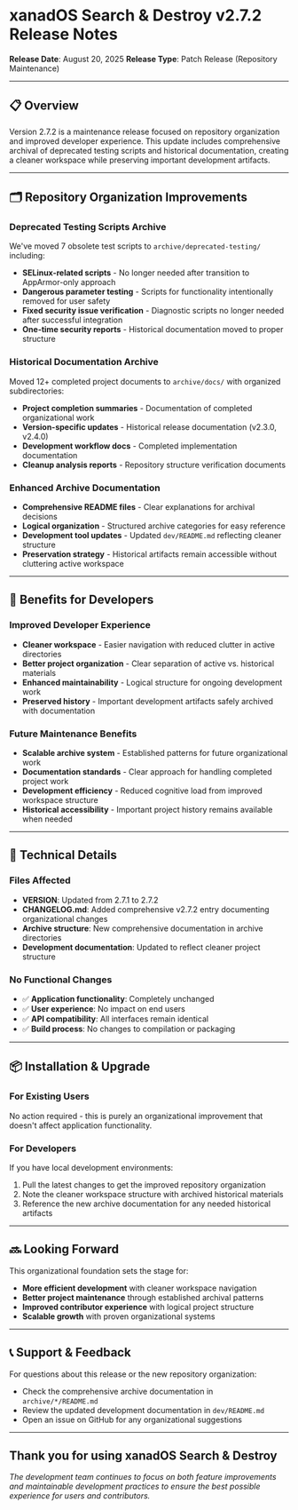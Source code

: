 # xanadOS Search & Destroy v2.7.2 Release Notes

**Release Date**: August 20, 2025
**Release Type**: Patch Release (Repository Maintenance)

---

## 📋 **Overview**

Version 2.7.2 is a maintenance release focused on repository organization and improved developer experience.
This update includes comprehensive archival of deprecated testing scripts and historical documentation, creating a cleaner workspace while preserving important development artifacts.

---

## 🗂️ **Repository Organization Improvements**

### **Deprecated Testing Scripts Archive**

We've moved 7 obsolete test scripts to `archive/deprecated-testing/` including:

- **SELinux-related scripts** - No longer needed after transition to AppArmor-only approach
- **Dangerous parameter testing** - Scripts for functionality intentionally removed for user safety
- **Fixed security issue verification** - Diagnostic scripts no longer needed after successful integration
- **One-time security reports** - Historical documentation moved to proper structure

### **Historical Documentation Archive**

Moved 12+ completed project documents to `archive/docs/` with organized subdirectories:

- **Project completion summaries** - Documentation of completed organizational work
- **Version-specific updates** - Historical release documentation (v2.3.0, v2.4.0)
- **Development workflow docs** - Completed implementation documentation
- **Cleanup analysis reports** - Repository structure verification documents

### **Enhanced Archive Documentation**

- **Comprehensive README files** - Clear explanations for archival decisions
- **Logical organization** - Structured archive categories for easy reference
- **Development tool updates** - Updated `dev/README.md` reflecting cleaner structure
- **Preservation strategy** - Historical artifacts remain accessible without cluttering active workspace

---

## 🎯 **Benefits for Developers**

### **Improved Developer Experience**

- **Cleaner workspace** - Easier navigation with reduced clutter in active directories
- **Better project organization** - Clear separation of active vs. historical materials
- **Enhanced maintainability** - Logical structure for ongoing development work
- **Preserved history** - Important development artifacts safely archived with documentation

### **Future Maintenance Benefits**

- **Scalable archive system** - Established patterns for future organizational work
- **Documentation standards** - Clear approach for handling completed project work
- **Development efficiency** - Reduced cognitive load from improved workspace structure
- **Historical accessibility** - Important project history remains available when needed

---

## 🔧 **Technical Details**

### **Files Affected**

- **VERSION**: Updated from 2.7.1 to 2.7.2
- **CHANGELOG.md**: Added comprehensive v2.7.2 entry documenting organizational changes
- **Archive structure**: New comprehensive documentation in archive directories
- **Development documentation**: Updated to reflect cleaner project structure

### **No Functional Changes**

- ✅ **Application functionality**: Completely unchanged
- ✅ **User experience**: No impact on end users
- ✅ **API compatibility**: All interfaces remain identical
- ✅ **Build process**: No changes to compilation or packaging

---

## 📦 **Installation & Upgrade**

### **For Existing Users**

No action required - this is purely an organizational improvement that doesn't affect application functionality.

### **For Developers**

If you have local development environments:

1. Pull the latest changes to get the improved repository organization
2. Note the cleaner workspace structure with archived historical materials
3. Reference the new archive documentation for any needed historical artifacts

---

## 🔜 **Looking Forward**

This organizational foundation sets the stage for:

- **More efficient development** with cleaner workspace navigation
- **Better project maintenance** through established archival patterns
- **Improved contributor experience** with logical project structure
- **Scalable growth** with proven organizational systems

---

## 📞 **Support & Feedback**

For questions about this release or the new repository organization:

- Check the comprehensive archive documentation in `archive/*/README.md`
- Review the updated development documentation in `dev/README.md`
- Open an issue on GitHub for any organizational suggestions

---

## Thank you for using xanadOS Search & Destroy

_The development team continues to focus on both feature improvements and maintainable development practices to ensure the best possible experience for users and contributors._
